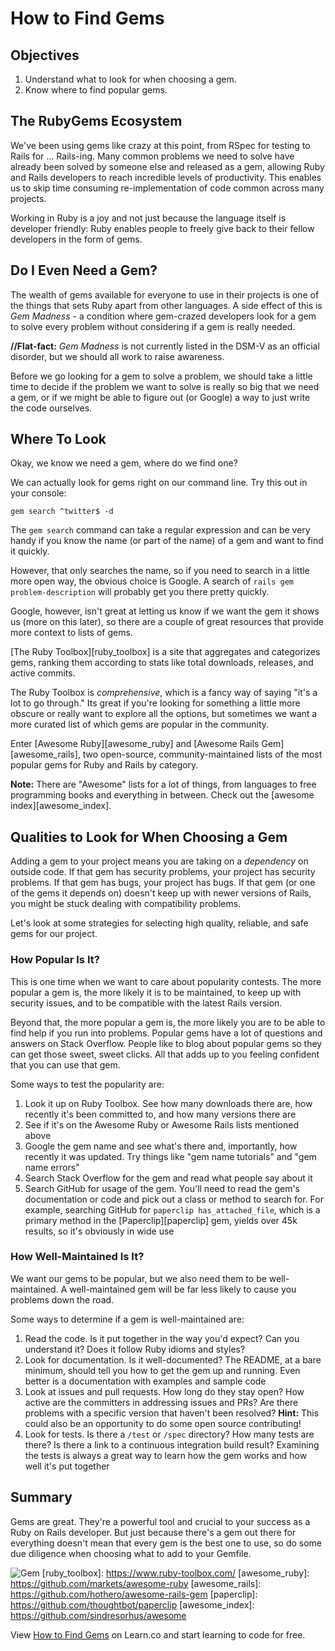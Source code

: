 # How to Find Gems

## Objectives

1. Understand what to look for when choosing a gem.
2. Know where to find popular gems.

## The RubyGems Ecosystem

We've been using gems like crazy at this point, from RSpec for testing to Rails for ... Rails-ing. Many common problems we need to solve have already been solved by someone else and released as a gem, allowing Ruby and Rails developers to reach incredible levels of productivity. This enables us to skip time consuming re-implementation of code common across many projects.

Working in Ruby is a joy and not just because the language itself is developer friendly: Ruby enables people to freely give back to their fellow developers in the form of gems.

## Do I Even Need a Gem?

The wealth of gems available for everyone to use in their projects is one of the things that sets Ruby apart from other languages. A side effect of this is *Gem Madness* - a condition where gem-crazed developers look for a gem to solve every problem without considering if a gem is really needed.

**//Flat-fact:** *Gem Madness* is not currently listed in the DSM-V as an official disorder, but we should all work to raise awareness.

Before we go looking for a gem to solve a problem, we should take a little time to decide if the problem we want to solve is really so big that we need a gem, or if we might be able to figure out (or Google) a way to just write the code ourselves.

## Where To Look

Okay, we know we need a gem, where do we find one?

We can actually look for gems right on our command line. Try this out in your console:

`gem search ^twitter$ -d`

The `gem search` command can take a regular expression and can be very handy if you know the name (or part of the name) of a gem and want to find it quickly.

However, that only searches the name, so if you need to search in a little more open way, the obvious choice is Google. A search of `rails gem problem-description` will probably get you there pretty quickly.

Google, however, isn't great at letting us know if we want the gem it shows us (more on this later), so there are a couple of great resources that provide more context to lists of gems.

[The Ruby Toolbox][ruby_toolbox] is a site that aggregates and categorizes gems, ranking them according to stats like total downloads, releases, and active commits.

The Ruby Toolbox is *comprehensive*, which is a fancy way of saying "it's a lot to go through." Its great if you're looking for something a little more obscure or really want to explore all the options, but sometimes we want a more curated list of which gems are popular in the community.

Enter [Awesome Ruby][awesome_ruby] and [Awesome Rails Gem][awesome_rails], two open-source, community-maintained lists of the most popular gems for Ruby and Rails by category.

**Note:** There are "Awesome" lists for a lot of things, from languages to free programming books and everything in between. Check out the [awesome index][awesome_index].

## Qualities to Look for When Choosing a Gem

Adding a gem to your project means you are taking on a *dependency* on outside code. If that gem has security problems, your project has security problems. If that gem has bugs, your project has bugs. If that gem (or one of the gems it depends on) doesn't keep up with newer versions of Rails, you might be stuck dealing with compatibility problems.

Let's look at some strategies for selecting high quality, reliable, and safe gems for our project.

### How Popular Is It?

This is one time when we want to care about popularity contests. The more popular a gem is, the more likely it is to be maintained, to keep up with security issues, and to be compatible with the latest Rails version.

Beyond that, the more popular a gem is, the more likely you are to be able to find help if you run into problems. Popular gems have a lot of questions and answers on Stack Overflow. People like to blog about popular gems so they can get those sweet, sweet clicks. All that adds up to you feeling confident that you can use that gem.

Some ways to test the popularity are:

1. Look it up on Ruby Toolbox. See how many downloads there are, how recently it's been committed to, and how many versions there are
2. See if it's on the Awesome Ruby or Awesome Rails lists mentioned above
3. Google the gem name and see what's there and, importantly, how recently it was updated. Try things like "gem name tutorials" and "gem name errors"
4. Search Stack Overflow for the gem and read what people say about it
5. Search GitHub for usage of the gem. You'll need to read the gem's documentation or code and pick out a class or method to search for. For example, searching GitHub for `paperclip has_attached_file`, which is a primary method in the [Paperclip][paperclip] gem, yields over 45k results, so it's obviously in wide use

### How Well-Maintained Is It?

We want our gems to be popular, but we also need them to be well-maintained. A well-maintained gem will be far less likely to cause you problems down the road.

Some ways to determine if a gem is well-maintained are:

1. Read the code. Is it put together in the way you'd expect? Can you understand it? Does it follow Ruby idioms and styles?
2. Look for documentation. Is it well-documented? The README, at a bare minimum, should tell you how to get the gem up and running. Even better is a documentation with examples and sample code
3. Look at issues and pull requests. How long do they stay open? How active are the committers in addressing issues and PRs? Are there problems with a specific version that haven't been resolved? **Hint:** This could also be an opportunity to do some open source contributing!
4. Look for tests. Is there a `/test` or `/spec` directory? How many tests are there? Is there a link to a continuous integration build result? Examining the tests is always a great way to learn how the gem works and how well it's put together

## Summary

Gems are great. They're a powerful tool and crucial to your success as a Ruby on Rails developer. But just because there's a gem out there for everything doesn't mean that every gem is the best one to use, so do some due diligence when choosing what to add to your Gemfile.

![Gem](http://i.imgur.com/6ipUqve.gif)
[ruby_toolbox]: https://www.ruby-toolbox.com/
[awesome_ruby]: https://github.com/markets/awesome-ruby
[awesome_rails]: https://github.com/hothero/awesome-rails-gem
[paperclip]: https://github.com/thoughtbot/paperclip
[awesome_index]: https://github.com/sindresorhus/awesome

<p data-visibility='hidden'>View <a href='https://learn.co/lessons/rails-how-to-find-gems-readme' title='How to Find Gems'>How to Find Gems</a> on Learn.co and start learning to code for free.</p>
